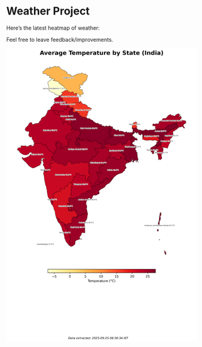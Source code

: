 # Weather Project

Here’s the latest heatmap of weather:

Feel free to leave feedback/improvements.

![India Heatmap](docs/assets/india_heatmap.png?v=D498E5)
